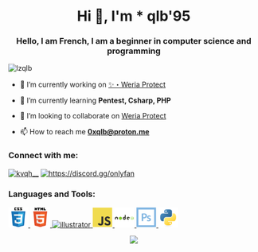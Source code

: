 <h1 align="center">Hi 👋, I'm * qlb'95</h1>
<h3 align="center">Hello, I am French, I am a beginner in computer science and programming</h3>

<p align="left"> <img src="https://komarev.com/ghpvc/?username=lzqlb&label=Profile%20views&color=0e75b6&style=flat" alt="lzqlb" /> </p>

- 🔭 I’m currently working on [✨・Weria Protect](https://discord.com/api/oauth2/authorize?client_id=985652327409147944&permissions=8&scope=bot)

- 🌱 I’m currently learning **Pentest, Csharp, PHP**

- 👯 I’m looking to collaborate on [Weria Protect](https://discord.com/api/oauth2/authorize?client_id=985652327409147944&permissions=8&scope=bot)

- 📫 How to reach me **0xqlb@proton.me**

<h3 align="left">Connect with me:</h3>
<p align="left">
<a href="https://twitter.com/kvqh__" target="blank"><img align="center" src="https://raw.githubusercontent.com/rahuldkjain/github-profile-readme-generator/master/src/images/icons/Social/twitter.svg" alt="kvqh__" height="30" width="40" /></a>
<a href="https://discord.gg/onlyfan" target="blank"><img align="center" src="https://raw.githubusercontent.com/rahuldkjain/github-profile-readme-generator/master/src/images/icons/Social/discord.svg" alt="https://discord.gg/onlyfan" height="30" width="40" /></a>
</p>

<h3 align="left">Languages and Tools:</h3>
<p align="left"> <a href="https://www.w3schools.com/css/" target="_blank" rel="noreferrer"> <img src="https://raw.githubusercontent.com/devicons/devicon/master/icons/css3/css3-original-wordmark.svg" alt="css3" width="40" height="40"/> </a> <a href="https://www.w3.org/html/" target="_blank" rel="noreferrer"> <img src="https://raw.githubusercontent.com/devicons/devicon/master/icons/html5/html5-original-wordmark.svg" alt="html5" width="40" height="40"/> </a> <a href="https://www.adobe.com/in/products/illustrator.html" target="_blank" rel="noreferrer"> <img src="https://www.vectorlogo.zone/logos/adobe_illustrator/adobe_illustrator-icon.svg" alt="illustrator" width="40" height="40"/> </a> <a href="https://developer.mozilla.org/en-US/docs/Web/JavaScript" target="_blank" rel="noreferrer"> <img src="https://raw.githubusercontent.com/devicons/devicon/master/icons/javascript/javascript-original.svg" alt="javascript" width="40" height="40"/> </a> <a href="https://nodejs.org" target="_blank" rel="noreferrer"> <img src="https://raw.githubusercontent.com/devicons/devicon/master/icons/nodejs/nodejs-original-wordmark.svg" alt="nodejs" width="40" height="40"/> </a> <a href="https://www.photoshop.com/en" target="_blank" rel="noreferrer"> <img src="https://raw.githubusercontent.com/devicons/devicon/master/icons/photoshop/photoshop-line.svg" alt="photoshop" width="40" height="40"/> </a> <a href="https://www.python.org" target="_blank" rel="noreferrer"> <img src="https://raw.githubusercontent.com/devicons/devicon/master/icons/python/python-original.svg" alt="python" width="40" height="40"/> </a> </p>


<p align="center">
	<img src="https://lanyard-profile-readme.vercel.app/api/984065178092068904?hideTimestamp=true&idleMessage=Freelance%20and%20Self-Taught%20Developer.&hideBadges=true"/>
